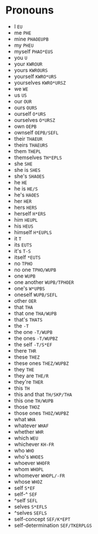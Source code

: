 # Pronouns

* I `EU`
* me `PHE`
* mine `PHAOEUPB`
* my `PHEU`
* myself `PHAO*EUS`
* you `U`
* your `KWROUR`
* yours `KWROURS`
* yourself `KWRO*URS`
* yourselves `KWRO*URSZ`
* we `WE`
* us `US`
* our `OUR`
* ours `OURS`
* ourself `O*URS`
* ourselves `O*URSZ`
* own `OEPB`
* ownself `OEPB/SEFL`
* their `THAEUR`
* theirs `THAEURS`
* them `THEPL`
* themselves `TH*EPLS`
* she `SHE`
* she is `SHES`
* she's `SHAOES`
* he `HE`
* he is `HE/S`
* he's `HAOES`
* her `HER`
* hers `HERS`
* herself `H*ERS`
* him `HEUPL`
* his `HEUS`
* himself `H*EUPLS`
* it `T`
* its `EUTS`
* it's `T-S`
* itself `*EUTS`
* no `TPHO`
* no one `TPHO/WUPB`
* one `WUPB`
* one another `WUPB/TPHOER`
* one's `W*UPBS`
* oneself `WUPB/SEFL`
* other `OER`
* that `THA`
* that one `THA/WUPB`
* that's `THATS`
* the `-T`
* the one `-T/WUPB`
* the ones `-T/WUPBZ`
* the self `-T/S*EF`
* there `THR`
* these `THEZ`
* these ones `THEZ/WUPBZ`
* they `THE`
* they are `THE/R`
* they're `THER`
* this `TH`
* this and that `TH/SKP/THA`
* this one `TH/WUPB`
* those `THOZ`
* those ones `THOZ/WUPBZ`
* what `WHA`
* whatever `WHAF`
* whether `WHR`
* which `WEU`
* whichever `KH-FR`
* who `WHO`
* who's `WHOES`
* whoever `WHOFR`
* whom `WHOPL`
* whomever `WHOPL/-FR`
* whose `WHOZ`
* self `S*EF`
* self-^ `SEF`
* ^self `SEFL`
* selves `S*EFLS`
* ^selves `SEFLS`
* self-concept `SEF/K*EPT`
* self-determination `SEF/TKERPLGS`
